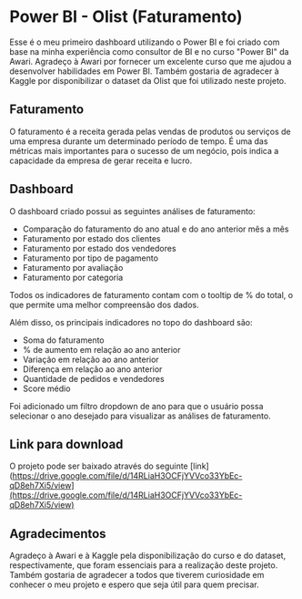 # **Power BI - Olist (Faturamento)**

Esse é o meu primeiro dashboard utilizando o Power BI e foi criado com base na minha experiência como consultor de BI e no curso "Power BI" da Awari. Agradeço à Awari por fornecer um excelente curso que me ajudou a desenvolver habilidades em Power BI. Também gostaria de agradecer à Kaggle por disponibilizar o dataset da Olist que foi utilizado neste projeto.

## **Faturamento**

O faturamento é a receita gerada pelas vendas de produtos ou serviços de uma empresa durante um determinado período de tempo. É uma das métricas mais importantes para o sucesso de um negócio, pois indica a capacidade da empresa de gerar receita e lucro.

## **Dashboard**

O dashboard criado possui as seguintes análises de faturamento:

- Comparação do faturamento do ano atual e do ano anterior mês a mês
- Faturamento por estado dos clientes
- Faturamento por estado dos vendedores
- Faturamento por tipo de pagamento
- Faturamento por avaliação
- Faturamento por categoria

Todos os indicadores de faturamento contam com o tooltip de % do total, o que permite uma melhor compreensão dos dados.

Além disso, os principais indicadores no topo do dashboard são:

- Soma do faturamento
- % de aumento em relação ao ano anterior
- Variação em relação ao ano anterior
- Diferença em relação ao ano anterior
- Quantidade de pedidos e vendedores
- Score médio

Foi adicionado um filtro dropdown de ano para que o usuário possa selecionar o ano desejado para visualizar as análises de faturamento.

## **Link para download**

O projeto pode ser baixado através do seguinte [link](https://drive.google.com/file/d/14RLiaH3OCFjYVVco33YbEc-qD8eh7Xi5/view](https://drive.google.com/file/d/14RLiaH3OCFjYVVco33YbEc-qD8eh7Xi5/view)

## **Agradecimentos**

Agradeço à Awari e à Kaggle pela disponibilização do curso e do dataset, respectivamente, que foram essenciais para a realização deste projeto. Também gostaria de agradecer a todos que tiverem curiosidade em conhecer o meu projeto e espero que seja útil para quem precisar.
